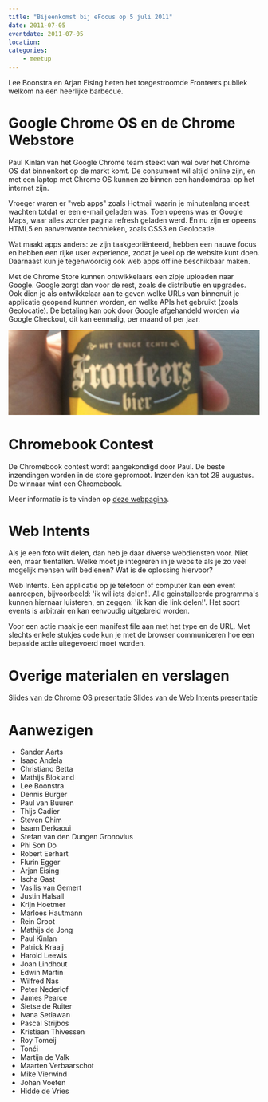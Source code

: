 ```yaml
---
title: "Bijeenkomst bij eFocus op 5 juli 2011"
date: 2011-07-05
eventdate: 2011-07-05
location: 
categories: 
    - meetup
---
```

Lee Boonstra en Arjan Eising heten het toegestroomde Fronteers publiek welkom na een heerlijke barbecue.

# Google Chrome OS en de Chrome Webstore

Paul Kinlan van het Google Chrome team steekt van wal over het Chrome OS dat binnenkort op de markt komt. De consument wil altijd online zijn, en met een laptop met Chrome OS kunnen ze binnen een handomdraai op het internet zijn.

Vroeger waren er "web apps" zoals Hotmail waarin je minutenlang moest wachten totdat er een e-mail geladen was. Toen opeens was er Google Maps, waar alles zonder pagina refresh geladen werd. En nu zijn er opeens HTML5 en aanverwante technieken, zoals CSS3 en Geolocatie.

Wat maakt apps anders: ze zijn taakgeoriënteerd, hebben een nauwe focus en hebben een rijke user experience, zodat je veel op de website kunt doen. Daarnaast kun je tegenwoordig ook web apps offline beschikbaar maken.

Met de Chrome Store kunnen ontwikkelaars een zipje uploaden naar Google. Google zorgt dan voor de rest, zoals de distributie en upgrades. Ook dien je als ontwikkelaar aan te geven welke URLs van binnenuit je applicatie geopend kunnen worden, en welke APIs het gebruikt (zoals Geolocatie). De betaling kan ook door Google afgehandeld worden via Google Checkout, dit kan eenmalig, per maand of per jaar.







![](/_img/2011/07/fronteers-bier.jpg)

# Chromebook Contest

De Chromebook contest wordt aangekondigd door Paul. De beste inzendingen worden in de store gepromoot. Inzenden kan tot 28 augustus. De winnaar wint een Chromebook.

Meer informatie is te vinden op [deze webpagina](https://sites.google.com/site/cwsnlcomp/).

# Web Intents

Als je een foto wilt delen, dan heb je daar diverse webdiensten voor. Niet een, maar tientallen. Welke moet je integreren in je website als je zo veel mogelijk mensen wilt bedienen? Wat is de oplossing hiervoor?

Web Intents. Een applicatie op je telefoon of computer kan een event aanroepen, bijvoorbeeld: 'ik wil iets delen!'. Alle geinstalleerde programma's kunnen hiernaar luisteren, en zeggen: 'ik kan die link delen!'. Het soort events is arbitrair en kan eenvoudig uitgebreid worden.

Voor een actie maak je een manifest file aan met het type en de URL. Met slechts enkele stukjes code kun je met de browser communiceren hoe een bepaalde actie uitegevoerd moet worden.





# Overige materialen en verslagen

[Slides van de Chrome OS presentatie](https://fronteers-cws.appspot.com/WebStore/index.html)
[Slides van de Web Intents presentatie](https://fronteers-cws.appspot.com/WebIntents/index.html)

# Aanwezigen

* Sander Aarts
* Isaac Andela
* Christiano Betta
* Mathijs Blokland
* Lee Boonstra
* Dennis Burger
* Paul van Buuren
* Thijs Cadier
* Steven Chim
* Issam Derkaoui
* Stefan van den Dungen Gronovius
* Phi Son Do
* Robert Eerhart
* Flurin Egger
* Arjan Eising
* Ischa Gast
* Vasilis van Gemert
* Justin Halsall
* Krijn Hoetmer
* Marloes Hautmann
* Rein Groot
* Mathijs de Jong
* Paul Kinlan
* Patrick Kraaij
* Harold Leewis
* Joan Lindhout
* Edwin Martin
* Wilfred Nas
* Peter Nederlof
* James Pearce
* Sietse de Ruiter
* Ivana Setiawan
* Pascal Strijbos
* Kristiaan Thivessen
* Roy Tomeij
* Tonći
* Martijn de Valk
* Maarten Verbaarschot
* Mike Vierwind
* Johan Voeten
* Hidde de Vries



